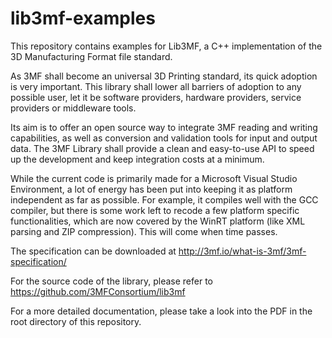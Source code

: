 # lib3mf-examples

This repository contains examples for Lib3MF, a C++ implementation of the 3D Manufacturing 
Format file standard.

As 3MF shall become an universal 3D Printing standard, its quick adoption is very important. 
This library shall lower all barriers of adoption to any possible user, let it be software 
providers, hardware providers, service providers or middleware tools.

Its aim is to offer an open source way to integrate 3MF reading and writing capabilities, as well 
as conversion and validation tools for input and output data. The 3MF Library shall provide a 
clean and easy-to-use API to speed up the development and keep integration costs at a minimum.

While the current code is primarily made for a Microsoft Visual Studio Environment, a lot of
energy has been put into keeping it as platform independent as far as possible. For example, 
it compiles well with the GCC compiler, but there is some work left to recode a few platform 
specific functionalities, which are now covered by the WinRT platform (like XML parsing and 
ZIP compression). This will come when time passes.

The specification can be downloaded at
http://3mf.io/what-is-3mf/3mf-specification/

For the source code of the library, please refer to 
https://github.com/3MFConsortium/lib3mf

For a more detailed documentation, please take a look into the PDF in the root directory
of this repository.
